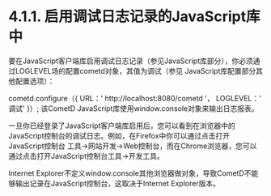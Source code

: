 # 4.1.1. 启用调试日志记录的JavaScript库中
要在JavaScript客户端库启用调试日志记录（参见JavaScript库部分），你必须通过LOGLEVEL场的配置cometd对象，其值为调试（参见 JavaScript库配置部分其他配置选项）：

cometd.configure（{
     URL：' http://localhost:8080/cometd '，
     LOGLEVEL：' 调试' 
}）;
该CometD JavaScript库使用window.console对象来输出日志报表。

一旦你已经登录了JavaScript客户端库启用后，您可以看到在浏览器中的JavaScript控制台的调试日志。例如，在Firefox中你可以通过点击打开JavaScript控制台 工具→网站开发→Web控制台，而在Chrome浏览器，您可以通过点击打开JavaScript控制台工具→开发工具。

Internet Explorer不定义window.console其他浏览器做对象，导致CometD不能够输出记录在JavaScript控制台，这取决于Internet Explorer版本。
